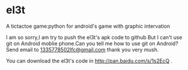 el3t
====

A tictactoe game:python for android's game with graphic intervation

I am so sorry,I am try to push the el3t's apk code to github But I can't use git on Android moblie phone.Can you tell me how to use git on Android?Send email to 1335778502lfc@gmail.com thank you very mush.

You can download the el3t's code in http://pan.baidu.com/s/1s2EcQ .

